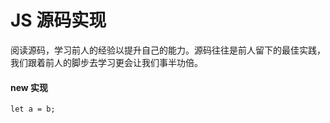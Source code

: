 # JS 源码实现

阅读源码，学习前人的经验以提升自己的能力。源码往往是前人留下的最佳实践，我们跟着前人的脚步去学习更会让我们事半功倍。

#### new 实现

``
let a = b;
``
